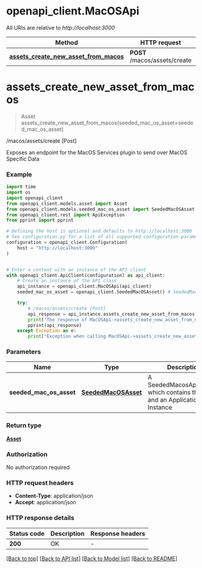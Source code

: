 # openapi_client.MacOSApi

All URIs are relative to *http://localhost:3000*

Method | HTTP request | Description
------------- | ------------- | -------------
[**assets_create_new_asset_from_macos**](MacOSApi.md#assets_create_new_asset_from_macos) | **POST** /macos/assets/create | /macos/assets/create [Post]


# **assets_create_new_asset_from_macos**
> Asset assets_create_new_asset_from_macos(seeded_mac_os_asset=seeded_mac_os_asset)

/macos/assets/create [Post]

Exposes an endpoint for the MacOS Services plugin to send over MacOS Specific Data

### Example

```python
import time
import os
import openapi_client
from openapi_client.models.asset import Asset
from openapi_client.models.seeded_mac_os_asset import SeededMacOSAsset
from openapi_client.rest import ApiException
from pprint import pprint

# Defining the host is optional and defaults to http://localhost:3000
# See configuration.py for a list of all supported configuration parameters.
configuration = openapi_client.Configuration(
    host = "http://localhost:3000"
)


# Enter a context with an instance of the API client
with openapi_client.ApiClient(configuration) as api_client:
    # Create an instance of the API class
    api_instance = openapi_client.MacOSApi(api_client)
    seeded_mac_os_asset = openapi_client.SeededMacOSAsset() # SeededMacOSAsset | A SeededMacosApplication which contains the value and an Application Instance (optional)

    try:
        # /macos/assets/create [Post]
        api_response = api_instance.assets_create_new_asset_from_macos(seeded_mac_os_asset=seeded_mac_os_asset)
        print("The response of MacOSApi->assets_create_new_asset_from_macos:\n")
        pprint(api_response)
    except Exception as e:
        print("Exception when calling MacOSApi->assets_create_new_asset_from_macos: %s\n" % e)
```



### Parameters

Name | Type | Description  | Notes
------------- | ------------- | ------------- | -------------
 **seeded_mac_os_asset** | [**SeededMacOSAsset**](SeededMacOSAsset.md)| A SeededMacosApplication which contains the value and an Application Instance | [optional] 

### Return type

[**Asset**](Asset.md)

### Authorization

No authorization required

### HTTP request headers

 - **Content-Type**: application/json
 - **Accept**: application/json

### HTTP response details
| Status code | Description | Response headers |
|-------------|-------------|------------------|
**200** | OK |  -  |

[[Back to top]](#) [[Back to API list]](../README.md#documentation-for-api-endpoints) [[Back to Model list]](../README.md#documentation-for-models) [[Back to README]](../README.md)

